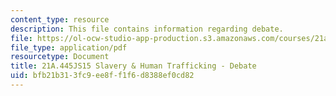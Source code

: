 ```yaml
---
content_type: resource
description: This file contains information regarding debate.
file: https://ol-ocw-studio-app-production.s3.amazonaws.com/courses/21a-445j-slavery-and-human-trafficking-in-the-21st-century-spring-2015/bfb21b313fc9ee8ff1f6d8388ef0cd82_MIT21A_445JS15_Debate.pdf
file_type: application/pdf
resourcetype: Document
title: 21A.445JS15 Slavery & Human Trafficking - Debate
uid: bfb21b31-3fc9-ee8f-f1f6-d8388ef0cd82
---
```

